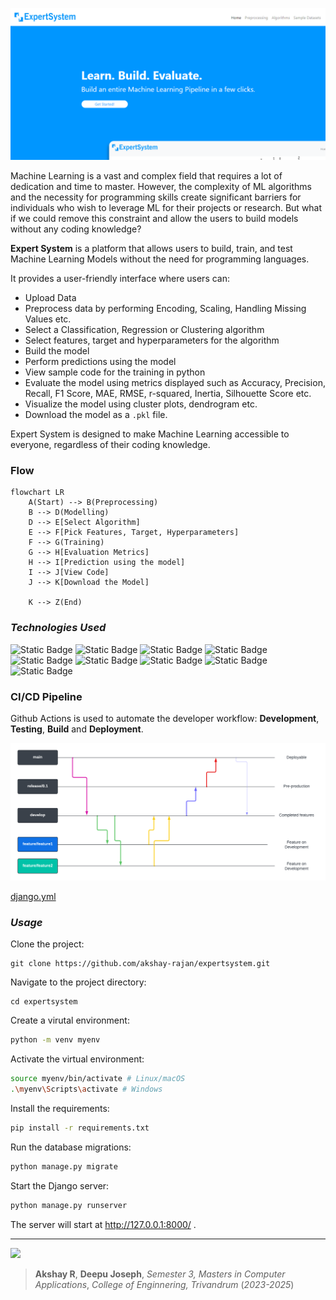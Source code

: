 ![alt text](./others/screenshot.png)

Machine Learning is a vast and complex field that requires a lot of dedication and time to master. 
However, the complexity of ML algorithms and the necessity for programming skills create
significant barriers for individuals who wish to leverage ML for their projects or research. 
But what if we could remove this constraint and allow the users to build models without any coding knowledge?

**Expert System** is a platform that allows users to build, train, and test Machine Learning Models without the need for programming languages. 

It provides a user-friendly interface where users can:

- Upload Data
- Preprocess data by performing Encoding, Scaling, Handling Missing Values etc.
- Select a Classification, Regression or Clustering algorithm
- Select features, target and hyperparameters for the algorithm
- Build the model
- Perform predictions using the model
- View sample code for the training in python
- Evaluate the model using metrics displayed such as Accuracy, Precision, Recall, F1 Score, MAE, RMSE, r-squared, Inertia, Silhouette Score etc.
- Visualize the model using cluster plots, dendrogram etc.
- Download the model as a `.pkl` file.

Expert System is designed to make Machine Learning accessible to everyone, regardless of their coding knowledge. 

### Flow

```mermaid
flowchart LR
    A(Start) --> B(Preprocessing)
    B --> D(Modelling)
    D --> E[Select Algorithm]
    E --> F[Pick Features, Target, Hyperparameters]
    F --> G(Training)
    G --> H[Evaluation Metrics]
    H --> I[Prediction using the model]
    I --> J[View Code]
    J --> K[Download the Model]

    K --> Z(End)
```


### *Technologies Used*

![Static Badge](https://img.shields.io/badge/-Django-darkgreen?style=for-the-badge&logo=django)
![Static Badge](https://img.shields.io/badge/-JavaScript-white?style=for-the-badge&logo=javascript)
![Static Badge](https://img.shields.io/badge/-d3.js-orange?style=for-the-badge&logo=javascript)
![Static Badge](https://img.shields.io/badge/-plotly.js-navy?style=for-the-badge&logo=javascript)
![Static Badge](https://img.shields.io/badge/-Scikit_Learn-blue?style=for-the-badge&logo=scikit-learn)
![Static Badge](https://img.shields.io/badge/-pandas-purple?style=for-the-badge&logo=pandas)
![Static Badge](https://img.shields.io/badge/-numpy-cyan?style=for-the-badge&logo=numpy)
![Static Badge](https://img.shields.io/badge/-prism.js-black?style=for-the-badge&logo=javascript)
![Static Badge](https://img.shields.io/badge/-bootstrap-white?style=for-the-badge&logo=bootstrap)

### CI/CD Pipeline

Github Actions is used to automate the developer workflow:
**Development**, **Testing**, **Build** and **Deployment**.

![alt](./others/Workflow.png)

[django.yml](.github/workflows/django.yml)

<!-- > Github Actions **Listen** to Github **Events**, such as a PR, Contributor addition etc. -->
<!-- > The Event **Triggers a Workflow**, which contain **Actions**, for example Sorting, Labelling, Assignment to someone etc. -->
<!-- [django.yml](.github/workflows/django.yml) -->

### *Usage*

Clone the project:
```
git clone https://github.com/akshay-rajan/expertsystem.git
```
Navigate to the project directory:
```
cd expertsystem
```
Create a virutal environment:
```bash
python -m venv myenv
```
Activate the virtual environment:
```bash
source myenv/bin/activate # Linux/macOS
.\myenv\Scripts\activate # Windows
```
Install the requirements:
```bash
pip install -r requirements.txt
```
Run the database migrations:
```bash
python manage.py migrate
```
Start the Django server:
```bash
python manage.py runserver
```
The server will start at http://127.0.0.1:8000/ .


---

<a href="https://github.com/akshay-rajan/expertsystem/graphs/contributors">
  <img src="https://contrib.rocks/image?repo=akshay-rajan/expertsystem" />
</a>

> **Akshay R**,
>**Deepu Joseph**,
>*Semester 3, Masters in Computer Applications*,
>*College of Enginnering, Trivandrum*
>(*2023-2025*)

